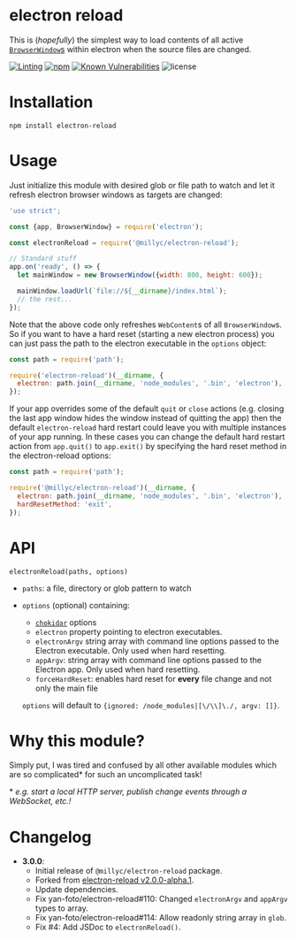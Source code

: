 # electron reload
This is (*hopefully*) the simplest way to load contents of all active [`BrowserWindow`s](https://github.com/electron/electron/blob/main/docs/api/browser-window.md) within electron when the source files are changed.

[![Linting](https://github.com/Milly/electron-reload/actions/workflows/node.js.yml/badge.svg)](https://github.com/Milly/electron-reload/actions/workflows/node.js.yml)
[![npm](https://img.shields.io/npm/v/@millyc/electron-reload.svg)](https://www.npmjs.com/package/@millyc/electron-reload)
[![Known Vulnerabilities](https://snyk.io/test/github/Milly/electron-reload/badge.svg)](https://snyk.io/test/github/Milly/electron-reload)
![license](https://img.shields.io/npm/l/@millyc/electron-reload.svg)

# Installation
```
npm install electron-reload
```

# Usage
Just initialize this module with desired glob or file path to watch and let it refresh electron browser windows as targets are changed:

```js
'use strict';

const {app, BrowserWindow} = require('electron');

const electronReload = require('@millyc/electron-reload');

// Standard stuff
app.on('ready', () => {
  let mainWindow = new BrowserWindow({width: 800, height: 600});

  mainWindow.loadUrl(`file://${__dirname}/index.html`);
  // the rest...
});
```

Note that the above code only refreshes `WebContent`s of all `BrowserWindow`s. So if you want to have a hard reset (starting a new electron process) you can just pass the path to the electron executable in the `options` object:

```js
const path = require('path');

require('electron-reload')(__dirname, {
  electron: path.join(__dirname, 'node_modules', '.bin', 'electron'),
});
```

If your app overrides some of the default `quit` or `close` actions (e.g. closing the last app window hides the window instead of quitting the app) then the default `electron-reload` hard restart could leave you with multiple instances of your app running. In these cases you can change the default hard restart action from `app.quit()` to `app.exit()` by specifying the hard reset method in the electron-reload options:

```js
const path = require('path');

require('@millyc/electron-reload')(__dirname, {
  electron: path.join(__dirname, 'node_modules', '.bin', 'electron'),
  hardResetMethod: 'exit',
});
```

# API
`electronReload(paths, options)`
* `paths`: a file, directory or glob pattern to watch
* `options` (optional) containing:
  - [`chokidar`](https://github.com/paulmillr/chokidar) options
  - `electron` property pointing to electron executables.
  - `electronArgv` string array with command line options passed to the Electron executable. Only used when hard resetting.
  - `appArgv`: string array with command line options passed to the Electron app. Only used when hard resetting.
  - `forceHardReset`: enables hard reset for **every** file change and not only the main file

  `options` will default to `{ignored: /node_modules|[\/\\]\./, argv: []}`.


# Why this module?
Simply put, I was tired and confused by all other available modules which are so complicated\* for such an uncomplicated task!

\* *e.g. start a local HTTP server, publish change events through a WebSocket, etc.!*

# Changelog
 - **3.0.0**:
   - Initial release of `@millyc/electron-reload` package.
   - Forked from [electron-reload v2.0.0-alpha.1](https://github.com/yan-foto/electron-reload/tree/v2.0.0-alpha.1).
   - Update dependencies.
   - Fix yan-foto/electron-reload#110: Changed `electronArgv` and `appArgv` types to array.
   - Fix yan-foto/electron-reload#114: Allow readonly string array in `glob`.
   - Fix #4: Add JSDoc to `electronReload()`.
